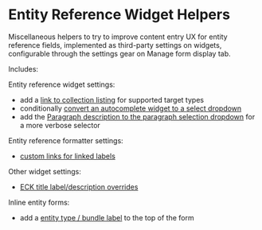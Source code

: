 # Entity Reference Widget Helpers

Miscellaneous helpers to try to improve content entry UX for entity reference fields, implemented as third-party settings on widgets, configurable through the settings gear on Manage form display tab.

Includes:

Entity reference widget settings:
- add a [link to collection listing](screenshots/collection-links.png) for supported target types
- conditionally [convert an autocomplete widget to a select dropdown](screenshots/dropdown-convert.png)
- add the [Paragraph description to the paragraph selection dropdown](screenshots/paragraph-description.png) for a more verbose selector

Entity reference formatter settings:
- [custom links for linked labels](screenshots/label-custom-link.png)

Other widget settings:
- [ECK title label/description overrides](screenshots/ECK-title-label.png)

Inline entity forms:
- add a [entity type / bundle label](screenshots/IEF-label.png) to the top of the form